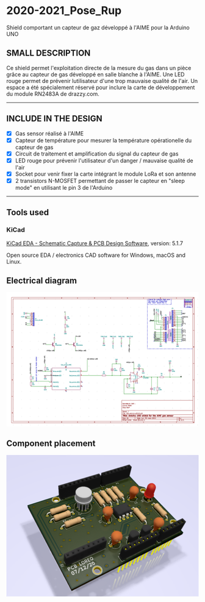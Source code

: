 # 2020-2021_Pose_Rup
Shield comportant un capteur de gaz développé à l'AIME pour la Arduino UNO

## SMALL DESCRIPTION
Ce shield permet l'exploitation directe de la mesure du gas dans un pièce grâce au capteur de gas développé en salle blanche à l'AIME.
Une LED rouge permet de prévenir lutilisateur d'une trop mauvaise qualité de l'air.
Un espace a été spécialement réservé pour inclure la carte de développement du module RN2483A de drazzy.com.

---

## INCLUDE IN THE DESIGN

- [x] Gas sensor réalisé à l'AIME
- [x] Capteur de température pour mesurer la température opérationelle du capteur de gas
- [x] Circuit de traitement et amplification du signal du capteur de gas
- [x] LED rouge pour prévenir l'utilisateur d'un danger / mauvaise qualité de l'air
- [x] Socket pour venir fixer la carte intégrant le module LoRa et son antenne
- [x] 2 transistors N-MOSFET permettant de passer le capteur en "sleep mode" en utilisant le pin 3 de l'Arduino

---

## Tools used

### KiCad

[KiCad EDA - Schematic Capture & PCB Design Software](https://kicad-pcb.org/), version: 5.1.7

Open source EDA / electronics CAD software for Windows, macOS and Linux.

## Electrical diagram

![Schematic](Gas_sensor_shield/Images/schematic.png)

## Component placement

![Place components](Gas_sensor_shield/Images/place-components.png)